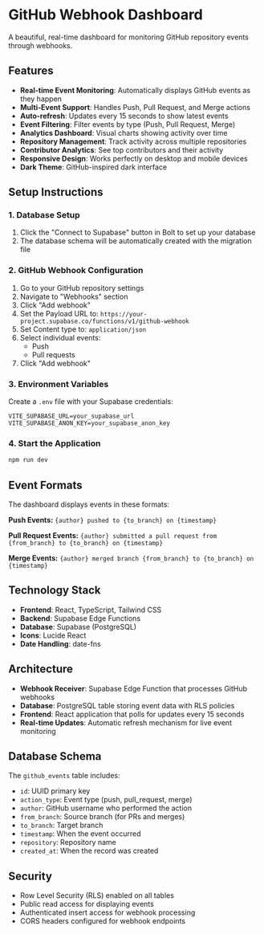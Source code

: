# GitHub Webhook Dashboard

A beautiful, real-time dashboard for monitoring GitHub repository events through webhooks.

## Features

- **Real-time Event Monitoring**: Automatically displays GitHub events as they happen
- **Multi-Event Support**: Handles Push, Pull Request, and Merge actions
- **Auto-refresh**: Updates every 15 seconds to show latest events
- **Event Filtering**: Filter events by type (Push, Pull Request, Merge)
- **Analytics Dashboard**: Visual charts showing activity over time
- **Repository Management**: Track activity across multiple repositories
- **Contributor Analytics**: See top contributors and their activity
- **Responsive Design**: Works perfectly on desktop and mobile devices
- **Dark Theme**: GitHub-inspired dark interface

## Setup Instructions

### 1. Database Setup

1. Click the "Connect to Supabase" button in Bolt to set up your database
2. The database schema will be automatically created with the migration file

### 2. GitHub Webhook Configuration

1. Go to your GitHub repository settings
2. Navigate to "Webhooks" section
3. Click "Add webhook"
4. Set the Payload URL to: `https://your-project.supabase.co/functions/v1/github-webhook`
5. Set Content type to: `application/json`
6. Select individual events:
   - Push
   - Pull requests
7. Click "Add webhook"

### 3. Environment Variables

Create a `.env` file with your Supabase credentials:

```
VITE_SUPABASE_URL=your_supabase_url
VITE_SUPABASE_ANON_KEY=your_supabase_anon_key
```

### 4. Start the Application

```bash
npm run dev
```

## Event Formats

The dashboard displays events in these formats:

**Push Events:**
`{author} pushed to {to_branch} on {timestamp}`

**Pull Request Events:**
`{author} submitted a pull request from {from_branch} to {to_branch} on {timestamp}`

**Merge Events:**
`{author} merged branch {from_branch} to {to_branch} on {timestamp}`

## Technology Stack

- **Frontend**: React, TypeScript, Tailwind CSS
- **Backend**: Supabase Edge Functions
- **Database**: Supabase (PostgreSQL)
- **Icons**: Lucide React
- **Date Handling**: date-fns

## Architecture

- **Webhook Receiver**: Supabase Edge Function that processes GitHub webhooks
- **Database**: PostgreSQL table storing event data with RLS policies
- **Frontend**: React application that polls for updates every 15 seconds
- **Real-time Updates**: Automatic refresh mechanism for live event monitoring

## Database Schema

The `github_events` table includes:
- `id`: UUID primary key
- `action_type`: Event type (push, pull_request, merge)
- `author`: GitHub username who performed the action
- `from_branch`: Source branch (for PRs and merges)
- `to_branch`: Target branch
- `timestamp`: When the event occurred
- `repository`: Repository name
- `created_at`: When the record was created

## Security

- Row Level Security (RLS) enabled on all tables
- Public read access for displaying events
- Authenticated insert access for webhook processing
- CORS headers configured for webhook endpoints